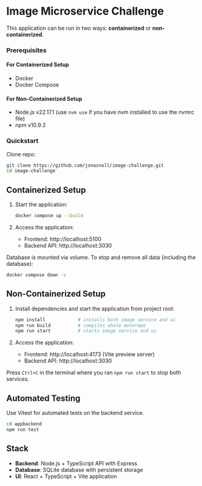 # Image Microservice Challenge

This application can be run in two ways: **containerized** or **non-containerized**.

### Prerequisites

#### For Containerized Setup

- Docker
- Docker Compose

#### For Non-Containerized Setup

- Node.js v22.17.1 (use `nvm use` if you have nvm installed to use the nvmrc file)
- npm v10.9.2

### Quickstart

Clone repo:

```bash
git clone https://github.com/jonasnoll/image-challenge.git
cd image-challenge
```

## Containerized Setup

1. Start the application:

   ```bash
   docker compose up --build
   ```

2. Access the application:
   - Frontend: http://localhost:5100
   - Backend API: http://localhost:3030

Database is mounted via volume. To stop and remove all data (including the database):

```bash
docker compose down -v
```

## Non-Containerized Setup

1. Install dependencies and start the application from project root:

   ```bash
   npm install            # installs both image service and ui
   npm run build          # compiles whole monorepo
   npm run start          # starts image service and ui
   ```

2. Access the application:
   - Frontend: http://localhost:4173 (Vite preview server)
   - Backend API: http://localhost:3030

Press `Ctrl+C` in the terminal where you ran `npm run start` to stop both services.

## Automated Testing

Use Vitest for automated tests on the backend service.

```bash
cd appbackend
npm run test
```

## Stack

- **Backend**: Node.js + TypeScript API with Express
- **Database**: SQLite database with persistent storage
- **UI**: React + TypeScript + Vite application

